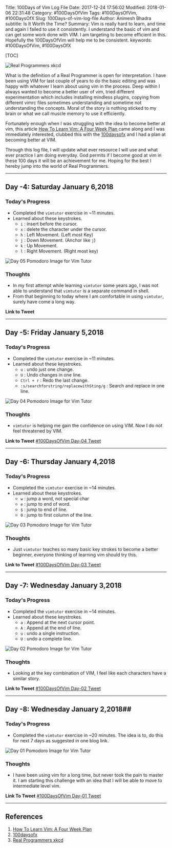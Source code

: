 Title: 100Days of Vim Log File
Date: 2017-12-24 17:56:02
Modified: 2018-01-06 22:31:48
Category: #100DaysOfVim
Tags: #100DaysOfVim, #100DaysOfX
Slug: 100Days-of-vim-log-file
Author: Animesh Bhadra
subtitle: Is It Worth the Time?
Summary: Vim is really hard to learn, and time and again I failed to use it consistently. I understand the basic of vim and can get some work done with VIM. I am targeting to become efficient in this. Hopefully the 100DaysOfVim will help me to be consistent.
keywords: #100DaysOfVim, #100DaysOfX

[TOC]

![Real Programmers xkcd]({filename}../../../images/100DaysOfVim/real_programmers.png "Real programmers set the universal constants at the start such that the universe evolves to contain the disk with the data they want.")

What is the definition of a Real Programmer is open for interpretation. I have been using VIM for last couple of years to do the basic editing and was happy  with whatever I learn about using vim in the process. Deep within I always wanted to become a better user of vim, tried different experimentation which includes installing mindless plugins, copying from different vimrc files sometimes understanding and sometime not understanding the concepts. Moral of the story is nothing sticked to my brain or what we call muscle memory to use it efficiently.

Fortunately enough when I was struggling with the idea to become better at vim, this article [How To Learn Vim: A Four Week Plan ](https://medium.com/@peterxjang/how-to-learn-vim-a-four-week-plan-cd8b376a9b85) came along and I was immediately interested, clubbed this with the [100daysofx](http://100daysofx.com/) and I had a plan at becoming better at VIM. 

Through this log file, I will update what ever resource I will use and what ever practice I am doing everyday. God permits if I become good at vim in these 100 days it will be an achievement for me. Hoping for the best I hereby jump into the world of Real Programmers.

---

## Day -4: Saturday January 6,2018 ##

### Today's Progress ###
* Completed the `vimtutor` exercise in ~11 minutes.
* Learned about these keystrokes.
    - `i` : insert before the cursor.
    - `x` : delete the character under the cursor.
    - `h` : Left Movement. (Left most Key)
    - `j` : Down Movement. (Anchor like `j`)
    - `k` : Up Movement.
    - `l` : Right Movement. (Right most key)

![Day 05 Pomodoro Image for Vim Tutor]({filename}../../../images/100DaysOfVim/vimPomodoro_05.jpg "Day 05 Pomodoro Image for Vim Tutor")

### Thoughts ###
* In my first attempt while learning `vimtutor` some years ago, I was not able to understand that `vimtutor` is a separate command in shell.
* From that beginning to today where I am comfortable in using `vimtutor`, surely have come a long way.

**Link to Tweet** 

---

## Day -5: Friday January 5,2018 ##

### Today's Progress ###
* Completed the `vimtutor` exercise in ~11 minutes.
* Learned about these keystrokes.
    - `u` : undo just one change.
    - `U` : Undo changes in one line.
    - `Ctrl + r` : Redo the last change.
    - `:s/searchforstring/replacewithSting/g` : Search and replace in one line.

![Day 04 Pomodoro Image for Vim Tutor]({filename}../../../images/100DaysOfVim/vimPomodoro_04.jpg "Day 04 Pomodoro Image for Vim Tutor")

### Thoughts ###
* `vimtutor` is helping me gain the confidence on using VIM. Now I do not feel threatened by VIM.

**Link to Tweet** [#100DaysOfVim Day-04 Tweet](https://twitter.com/animeshkbhadra/status/949341204021354496)

---


## Day -6: Thursday January 4,2018 ##

### Today's Progress ###
* Completed the `vimtutor` exercise in ~14 minutes.
* Learned about these keystrokes.
    - `w` : jump a word, not special char
    - `e` : jump to end of word.
    - `$` : jump to end of line.
    - `0` : jump to first column of the line.

![Day 03 Pomodoro Image for Vim Tutor]({filename}../../../images/100DaysOfVim/vimPomodoro_03.jpg "Day 03 Pomodoro Image for Vim Tutor")

### Thoughts ###

* Just `vimtutor` teaches so many basic key strokes to become a better beginner, everyone thinking of learning vim should try this.

**Link to Tweet** [#100DaysOfVim Day-03 Tweet](https://twitter.com/animeshkbhadra/status/948978390173761536)

---

## Day -7: Wednesday January 3,2018 ##

### Today's Progress ###

* Completed the `vimtutor` exercise in ~14 minutes.
* Learned about these keystrokes.
    - `a` : Append at the next cursor point.
    - `A` : Append at the end of line.
    - `u` : undo a single instruction.
    - `U` : undo a complete line.

![Day 02 Pomodoro Image for Vim Tutor]({filename}../../../images/100DaysOfVim/vimPomodoro_02.jpg "Day 02 Pomodoro Image for Vim Tutor")

### Thoughts ###

* Looking at the key combination of VIM, I feel like each characters have a similar story.

**Link to Tweet** [#100DaysOfVim Day-02 Tweet](https://twitter.com/animeshkbhadra/status/948617542905430016)

---

## Day -8: Wednesday January 2,2018##

### Today's Progress ###

* Completed the `vimtutor` exercise in ~20 minutes. The idea is to, do this for next 7 days as suggested in one blog link. 

![Day 01 Pomodoro Image for Vim Tutor]({filename}../../../images/100DaysOfVim/vimPomodoro_01.jpg "Day 01 Pomodoro Image for Vim Tutor")

### Thoughts ###

* I have been using vim for a long time, but never took the pain to master it. I am starting this challenge with an idea that I will be able to move to intermediate level vim.

**Link To Tweet** [#100DaysOfVim Day-01 Tweet](https://twitter.com/animeshkbhadra/status/948606558400737280)

---

## References ##

1. [How To Learn Vim: A Four Week Plan ](https://medium.com/@peterxjang/how-to-learn-vim-a-four-week-plan-cd8b376a9b85)
2. [100daysofx](http://100daysofx.com/) 
3. [Real Programmers xkcd ](https://imgs.xkcd.com/comics/real_programmers.png)
